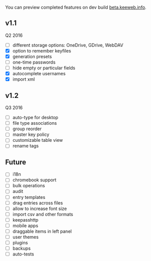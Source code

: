 You can preview completed features on dev build [beta.keeweb.info](https://beta.keeweb.info).
## v1.1
Q2 2016
- [ ] different storage options: OneDrive, GDrive, WebDAV
- [x] option to remember keyfiles
- [x] generation presets
- [ ] one-time passwords
- [ ] hide empty or particular fields
- [x] autocomplete usernames
- [x] import xml

## v1.2
Q3 2016
- [ ] auto-type for desktop
- [ ] file type associations
- [ ] group reorder
- [ ] master key policy
- [ ] customizable table view
- [ ] rename tags

## Future
- [ ] i18n
- [ ] chromebook support
- [ ] bulk operations
- [ ] audit
- [ ] entry templates
- [ ] drag entries across files
- [ ] allow to increase font size
- [ ] import csv and other formats
- [ ] keepasshttp
- [ ] mobile apps
- [ ] draggable items in left panel
- [ ] user themes
- [ ] plugins
- [ ] backups
- [ ] auto-tests